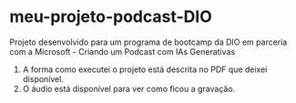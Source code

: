 # meu-projeto-podcast-DIO
Projeto desenvolvido para um programa de bootcamp da DIO em parceria com a Microsoft -  Criando um Podcast com IAs Generativas

1. A forma como executei o projeto está descrita no PDF que deixei disponível.
2. O áudio está disponível para ver como ficou a gravação.
